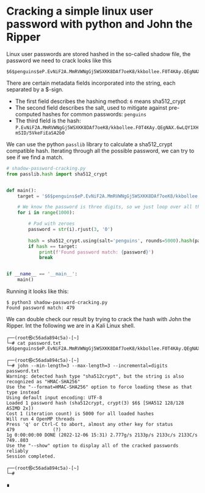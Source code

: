 # Cracking a simple linux user password with python and John the Ripper 


Linux user passwords are stored hashed in the so-called shadow file,
the password we need to crack looks like this
```plaintext
$6$penguins$eP.EvNiF2A.MmRVWNgGj5WSXKK8DAf7oeK8/kkbollee.F0T4KAy.QEgNAX.6wLQY1XHmSID/5VkeFiEaSA2b0
```

There are certain metadata fields incorporated into the string, each separated by a $-sign.
- The first field describes the hashing method: `6` means sha512_crypt
- The second field describes the salt, used to mitigate against pre-computed hashes for common passwords: `penguins`
- The third field is the hash: `P.EvNiF2A.MmRVWNgGj5WSXKK8DAf7oeK8/kkbollee.F0T4KAy.QEgNAX.6wLQY1XHmSID/5VkeFiEaSA2b0`


We can use the python `passlib` library to calculate a sha512_crypt compatible hash.
Iterating through all the possible password, we can try to see if we find a match.
```python
# shadow-password-cracking.py
from passlib.hash import sha512_crypt


def main():
    target = '$6$penguins$eP.EvNiF2A.MmRVWNgGj5WSXKK8DAf7oeK8/kkbollee.F0T4KAy.QEgNAX.6wLQY1XHmSID/5VkeFiEaSA2b0'    

    # We know the password is three digits, so we just loop over all the numbers up to 1000 
    for i in range(1000):

        # Pad with zeroes
        password = str(i).rjust(3, '0')
        
        hash = sha512_crypt.using(salt='penguins', rounds=5000).hash(password)
        if hash == target:
            print(f'Found password match: {password}')
            break


if __name__ == '__main__':
    main()

```


Running it looks like this:
```shell
$ python3 shadow-password-cracking.py
Found password match: 479
```


We can double check our result by trying to crack the hash with John the Ripper. Int the following we are
in a Kali Linux shell.
```plaintext
┌──(root㉿c56ada894c5a)-[~]            
└─# cat password.txt
$6$penguins$eP.EvNiF2A.MmRVWNgGj5WSXKK8DAf7oeK8/kkbollee.F0T4KAy.QEgNAX.6wLQY1XHmSID/5VkeFiEaSA2b0

┌──(root㉿c56ada894c5a)-[~]
└─# john --min-length=3 --max-length=3 --incremental=digits password.txt
Warning: detected hash type "sha512crypt", but the string is also recognized as "HMAC-SHA256"
Use the "--format=HMAC-SHA256" option to force loading these as that type instead
Using default input encoding: UTF-8
Loaded 1 password hash (sha512crypt, crypt(3) $6$ [SHA512 128/128 ASIMD 2x])
Cost 1 (iteration count) is 5000 for all loaded hashes
Will run 4 OpenMP threads
Press 'q' or Ctrl-C to abort, almost any other key for status
479              (?)
1g 0:00:00:00 DONE (2022-12-06 15:31) 2.777g/s 2133p/s 2133c/s 2133C/s 749..803
Use the "--show" option to display all of the cracked passwords reliably
Session completed.

┌──(root㉿c56ada894c5a)-[~]
└─# 

```

∎
